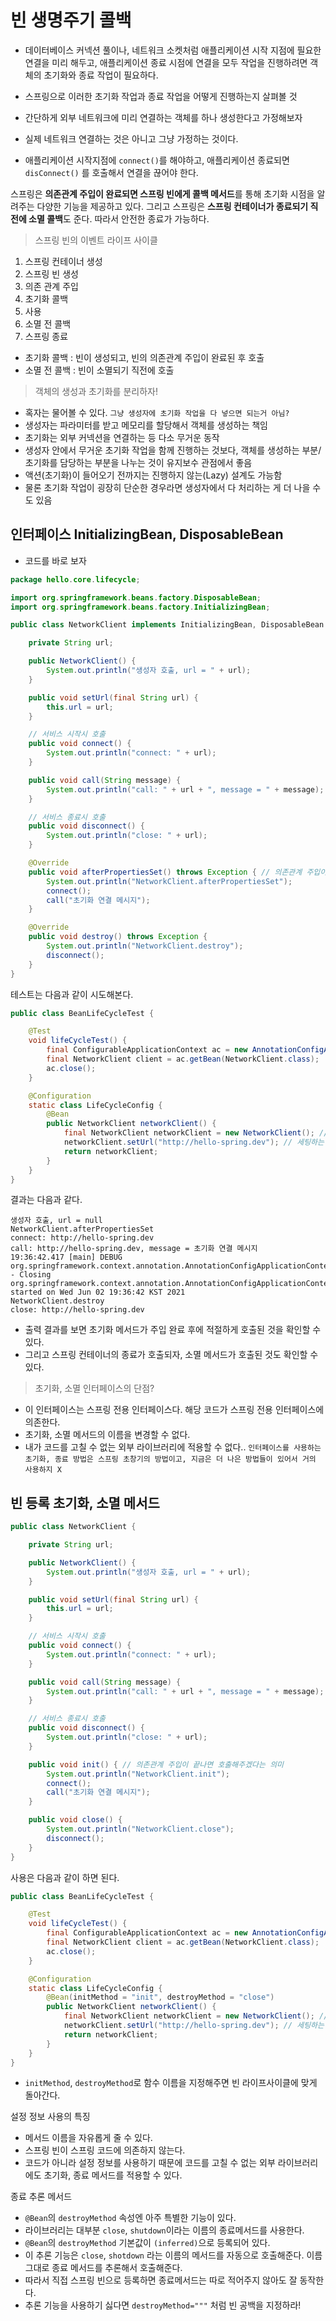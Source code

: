 # 빈 생명주기 콜백

- 데이터베이스 커넥션 풀이나, 네트워크 소켓처럼 애플리케이션 시작 지점에 필요한 연결을 미리 해두고, 애플리케이션 종료 시점에 연결을 모두 작업을 진행하려면 객체의 초기화와 종료 작업이 필요하다.
- 스프링으로 이러한 초기화 작업과 종료 작업을 어떻게 진행하는지 살펴볼 것

- 간단하게 외부 네트워크에 미리 연결하는 객체를 하나 생성한다고 가정해보자
- 실제 네트워크 연결하는 것은 아니고 그냥 가정하는 것이다.
- 애플리케이션 시작지점에 `connect()`를 해야하고, 애플리케이션 종료되면 `disConnect()` 를 호출해서 연결을 끊어야 한다.


스프링은 **의존관계 주입이 완료되면 스프링 빈에게 콜백 메서드**를 통해 초기화 시점을 알려주는 다양한 기능을 제공하고 있다.
그리고 스프링은 **스프링 컨테이너가 종료되기 직전에 소멸 콜백**도 준다. 따라서 안전한 종료가 가능하다.

> 스프링 빈의 이벤트 라이프 사이클
1. 스프링 컨테이너 생성
2. 스프링 빈 생성
3. 의존 관계 주입
4. 초기화 콜백
5. 사용
6. 소멸 전 콜백
7. 스프링 종료

- 초기화 콜백 : 빈이 생성되고, 빈의 의존관계 주입이 완료된 후 호출
- 소멸 전 콜백 : 빈이 소멸되기 직전에 호출


> 객체의 생성과 초기화를 분리하자!

- 혹자는 물어볼 수 있다. `그냥 생성자에 초기화 작업을 다 넣으면 되는거 아님?`
- 생성자는 파라미터를 받고 메모리를 할당해서 객체를 생성하는 책임
- 초기화는 외부 커넥션을 연결하는 등 다소 무거운 동작
- 생성자 안에서 무거운 초기화 작업을 함께 진행하는 것보다, 객체를 생성하는 부분/초기화를 담당하는 부분을 나누는 것이 유지보수 관점에서 좋음
- 액션(초기화)이 들어오기 전까지는 진행하지 않는(Lazy) 설계도 가능함
- 물론 초기화 작업이 굉장히 단순한 경우라면 생성자에서 다 처리하는 게 더 나을 수도 있음


## 인터페이스 InitializingBean, DisposableBean

- 코드를 바로 보자
```java
package hello.core.lifecycle;

import org.springframework.beans.factory.DisposableBean;
import org.springframework.beans.factory.InitializingBean;

public class NetworkClient implements InitializingBean, DisposableBean {

    private String url;

    public NetworkClient() {
        System.out.println("생성자 호출, url = " + url);
    }

    public void setUrl(final String url) {
        this.url = url;
    }

    // 서비스 시작시 호출
    public void connect() {
        System.out.println("connect: " + url);
    }

    public void call(String message) {
        System.out.println("call: " + url + ", message = " + message);
    }

    // 서비스 종료시 호출
    public void disconnect() {
        System.out.println("close: " + url);
    }

    @Override
    public void afterPropertiesSet() throws Exception { // 의존관계 주입이 끝나면 호출해주겠다는 의미
        System.out.println("NetworkClient.afterPropertiesSet");
        connect();
        call("초기화 연결 메시지");
    }

    @Override
    public void destroy() throws Exception {
        System.out.println("NetworkClient.destroy");
        disconnect();
    }
}
```
테스트는 다음과 같이 시도해본다.
```java
public class BeanLifeCycleTest {

    @Test
    void lifeCycleTest() {
        final ConfigurableApplicationContext ac = new AnnotationConfigApplicationContext(LifeCycleConfig.class);
        final NetworkClient client = ac.getBean(NetworkClient.class);
        ac.close();
    }

    @Configuration
    static class LifeCycleConfig {
        @Bean
        public NetworkClient networkClient() {
            final NetworkClient networkClient = new NetworkClient(); // 객체를 생성한 다음에
            networkClient.setUrl("http://hello-spring.dev"); // 세팅하는 경우도 있음
            return networkClient;
        }
    }
}
```

결과는 다음과 같다.
```text
생성자 호출, url = null
NetworkClient.afterPropertiesSet
connect: http://hello-spring.dev
call: http://hello-spring.dev, message = 초기화 연결 메시지
19:36:42.417 [main] DEBUG org.springframework.context.annotation.AnnotationConfigApplicationContext - Closing org.springframework.context.annotation.AnnotationConfigApplicationContext@3c7f66c4, started on Wed Jun 02 19:36:42 KST 2021
NetworkClient.destroy
close: http://hello-spring.dev
```

- 출력 결과를 보면 초기화 메서드가 주입 완료 후에 적절하게 호출된 것을 확인할 수 있다.
- 그리고 스프링 컨테이너의 종료가 호출되자, 소멸 메서드가 호출된 것도 확인할 수 있다.

> 초기화, 소멸 인터페이스의 단점?
- 이 인터페이스는 스프링 전용 인터페이스다. 해당 코드가 스프링 전용 인터페이스에 의존한다.
- 초기화, 소멸 메서드의 이름을 변경할 수 없다.
- 내가 코드를 고칠 수 없는 외부 라이브러리에 적용할 수 없다..
`인터페이스를 사용하는 초기화, 종료 방법은 스프링 초창기의 방법이고, 지금은 더 나은 방법들이 있어서 거의 사용하지 X`
  

## 빈 등록 초기화, 소멸 메서드

```java
public class NetworkClient {

    private String url;

    public NetworkClient() {
        System.out.println("생성자 호출, url = " + url);
    }

    public void setUrl(final String url) {
        this.url = url;
    }

    // 서비스 시작시 호출
    public void connect() {
        System.out.println("connect: " + url);
    }

    public void call(String message) {
        System.out.println("call: " + url + ", message = " + message);
    }

    // 서비스 종료시 호출
    public void disconnect() {
        System.out.println("close: " + url);
    }

    public void init() { // 의존관계 주입이 끝나면 호출해주겠다는 의미
        System.out.println("NetworkClient.init");
        connect();
        call("초기화 연결 메시지");
    }

    public void close() {
        System.out.println("NetworkClient.close");
        disconnect();
    }
}
```
사용은 다음과 같이 하면 된다.
```java
public class BeanLifeCycleTest {

    @Test
    void lifeCycleTest() {
        final ConfigurableApplicationContext ac = new AnnotationConfigApplicationContext(LifeCycleConfig.class);
        final NetworkClient client = ac.getBean(NetworkClient.class);
        ac.close();
    }

    @Configuration
    static class LifeCycleConfig {
        @Bean(initMethod = "init", destroyMethod = "close")
        public NetworkClient networkClient() {
            final NetworkClient networkClient = new NetworkClient(); // 객체를 생성한 다음에
            networkClient.setUrl("http://hello-spring.dev"); // 세팅하는 경우도 있음
            return networkClient;
        }
    }
}
```

- `initMethod`, `destroyMethod`로 함수 이름을 지정해주면 빈 라이프사이클에 맞게 돌아간다.

설정 정보 사용의 특징
- 메서드 이름을 자유롭게 줄 수 있다.
- 스프링 빈이 스프링 코드에 의존하지 않는다.
- 코드가 아니라 설정 정보를 사용하기 때문에 코드를 고칠 수 없는 외부 라이브러리에도 초기화, 종료 메서드를 적용할 수 있다.

종료 추론 메서드
- `@Bean`의 `destroyMethod` 속성엔 아주 특별한 기능이 있다.
- 라이브러리는 대부분 `close`, `shutdown`이라는 이름의 종료메서드를 사용한다.
- `@Bean`의 `destroyMethod` 기본값이 `(inferred)`으로 등록되어 있다.
- 이 추론 기능은 `close`, `shotdown` 라는 이름의 메서드를 자동으로 호출해준다. 이름 그대로 종료 메서드를 추론해서 호출해준다.
- 따라서 직접 스프링 빈으로 등록하면 종료메서드는 따로 적어주지 않아도 잘 동작한다.
- 추론 기능을 사용하기 싫다면 `destroyMethod="""` 처럼 빈 공백을 지정하라!
